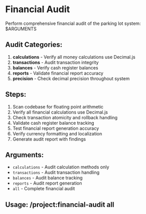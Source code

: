 # Financial Audit

Perform comprehensive financial audit of the parking lot system: $ARGUMENTS

## Audit Categories:
1. **calculations** - Verify all money calculations use Decimal.js
2. **transactions** - Audit transaction integrity
3. **balances** - Verify cash register balances
4. **reports** - Validate financial report accuracy
5. **precision** - Check decimal precision throughout system

## Steps:
1. Scan codebase for floating point arithmetic
2. Verify all financial calculations use Decimal.js
3. Check transaction atomicity and rollback handling
4. Validate cash register balance tracking
5. Test financial report generation accuracy
6. Verify currency formatting and localization
7. Generate audit report with findings

## Arguments:
- `calculations` - Audit calculation methods only
- `transactions` - Audit transaction handling
- `balances` - Audit balance tracking
- `reports` - Audit report generation
- `all` - Complete financial audit

## Usage: /project:financial-audit all